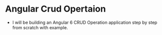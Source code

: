 # Angular Crud Opertaion
* I will be building an Angular 6 CRUD Operation application step by step from scratch with example.
